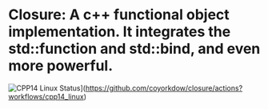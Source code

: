 # Closure: A c++ functional object implementation. It integrates the std::function and std::bind, and even more powerful.

![CPP14 Linux Status](https://github.com/coyorkdow/closure/actions/workflows/cpp14_linux.yml/badge.svg)](https://github.com/coyorkdow/closure/actions?workflows/cpp14_linux)
